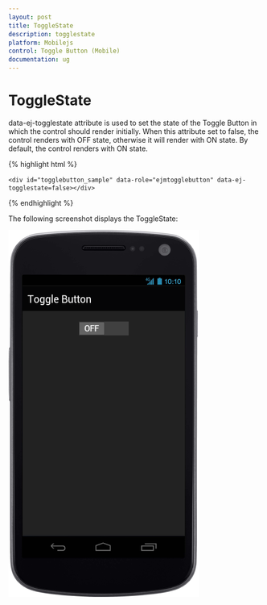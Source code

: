 ```yaml
---
layout: post
title: ToggleState
description: togglestate
platform: Mobilejs
control: Toggle Button (Mobile)
documentation: ug
---
```


# ToggleState

data-ej-togglestate attribute is used to set the state of the Toggle Button in which the control should render initially. When this attribute set to false, the control renders with OFF state, otherwise it will render with ON state. By default, the control renders with ON state.

{% highlight html %}

    <div id="togglebutton_sample" data-role="ejmtogglebutton" data-ej-togglestate=false></div>    

{% endhighlight %}

The following screenshot displays the ToggleState:

![C:/Users/vincentxavier/Desktop/Work/Documentation/Complete Doc/ToggleButton/images/android_1.png](ToggleState_images/ToggleState_img1.png)